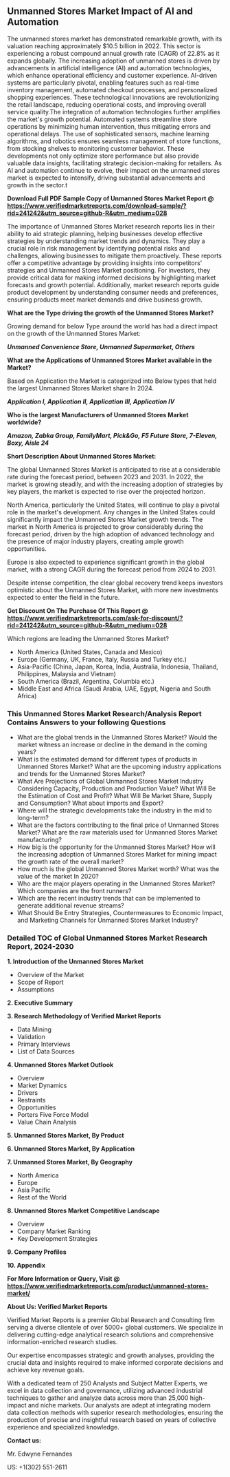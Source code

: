 <h2>Unmanned Stores Market Impact of AI and Automation</h2>The unmanned stores market has demonstrated remarkable growth, with its valuation reaching approximately $10.5 billion in 2022. This sector is experiencing a robust compound annual growth rate (CAGR) of 22.8% as it expands globally. The increasing adoption of unmanned stores is driven by advancements in artificial intelligence (AI) and automation technologies, which enhance operational efficiency and customer experience. AI-driven systems are particularly pivotal, enabling features such as real-time inventory management, automated checkout processes, and personalized shopping experiences. These technological innovations are revolutionizing the retail landscape, reducing operational costs, and improving overall service quality.The integration of automation technologies further amplifies the market's growth potential. Automated systems streamline store operations by minimizing human intervention, thus mitigating errors and operational delays. The use of sophisticated sensors, machine learning algorithms, and robotics ensures seamless management of store functions, from stocking shelves to monitoring customer behavior. These developments not only optimize store performance but also provide valuable data insights, facilitating strategic decision-making for retailers. As AI and automation continue to evolve, their impact on the unmanned stores market is expected to intensify, driving substantial advancements and growth in the sector.t</p><p id="" class=""><strong>Download Full PDF Sample Copy of Unmanned Stores Market Report @ <a href="https://www.verifiedmarketreports.com/download-sample/?rid=241242&utm_source=github-R&utm_medium=028" target="_blank">https://www.verifiedmarketreports.com/download-sample/?rid=241242&utm_source=github-R&utm_medium=028</a></strong></p><p>The importance of&nbsp;Unmanned Stores Market research reports lies in their ability to aid strategic planning, helping businesses develop effective strategies by understanding market trends and dynamics. They play a crucial role in risk management by identifying potential risks and challenges, allowing businesses to mitigate them proactively. These reports offer a competitive advantage by providing insights into competitors' strategies and Unmanned Stores Market positioning. For investors, they provide critical data for making informed decisions by highlighting market forecasts and growth potential. Additionally, market research reports guide product development by understanding consumer needs and preferences, ensuring products meet market demands and drive business growth.</p><p><strong>What are the&nbsp;Type driving the growth of the Unmanned Stores Market?</strong></p><p id="" class="">Growing demand for below Type around the world has had a direct impact on the growth of the Unmanned Stores Market:</p><em><strong>Unmanned Convenience Store, Unmanned Supermarket, Others</strong></em></p><strong>What are the&nbsp;Applications&nbsp;of Unmanned Stores Market available in the Market?</strong></p><p id="" class="">Based on Application the Market is categorized into Below types that held the largest Unmanned Stores Market share In 2024.</p><em><strong>Application I, Application II, Application III, Application IV</strong></em></p><strong>Who is the largest Manufacturers of Unmanned Stores Market worldwide?</strong></p><p><em><strong>Amazon, Zabka Group, FamilyMart, Pick&Go, F5 Future Store, 7-Eleven, Boxy, Aisle 24</strong></em></p><p id="" class=""><strong>Short Description About Unmanned Stores Market:</strong></p><p>The global Unmanned Stores Market is anticipated to rise at a considerable rate during the forecast period, between 2023 and 2031. In 2022, the market is growing steadily, and with the increasing adoption of strategies by key players, the market is expected to rise over the projected horizon.</p><p>North America, particularly the United States, will continue to play a pivotal role in the market's development. Any changes in the United States could significantly impact the Unmanned Stores Market growth trends. The market in North America is projected to grow considerably during the forecast period, driven by the high adoption of advanced technology and the presence of major industry players, creating ample growth opportunities.</p><p>Europe is also expected to experience significant growth in the global market, with a strong CAGR during the forecast period from 2024 to 2031.</p><p>Despite intense competition, the clear global recovery trend keeps investors optimistic about the Unmanned Stores Market, with more new investments expected to enter the field in the future.</p><p id="" class=""><strong>Get Discount On The Purchase Of This Report @ <a href="https://www.verifiedmarketreports.com/ask-for-discount/?rid=241242&utm_source=github-R&utm_medium=028" target="_blank">https://www.verifiedmarketreports.com/ask-for-discount/?rid=241242&utm_source=github-R&utm_medium=028</a></strong></p>Which regions are leading the Unmanned Stores Market?</p><ul><li>North America (United States, Canada and Mexico)</li><li>Europe (Germany, UK, France, Italy, Russia and Turkey etc.)</li><li>Asia-Pacific (China, Japan, Korea, India, Australia, Indonesia, Thailand, Philippines, Malaysia and Vietnam)</li><li>South America (Brazil, Argentina, Columbia etc.)</li><li>Middle East and Africa (Saudi Arabia, UAE, Egypt, Nigeria and South Africa)</li></ul><h3 id="" class="">This Unmanned Stores Market Research/Analysis Report Contains Answers to your following Questions</h3><ul><li>What are the global trends in the Unmanned Stores Market? Would the market witness an increase or decline in the demand in the coming years?</li><li>What is the estimated demand for different types of products in Unmanned Stores Market? What are the upcoming industry applications and trends for the Unmanned Stores Market?</li><li>What Are Projections of Global Unmanned Stores Market Industry Considering Capacity, Production and Production Value? What Will Be the Estimation of Cost and Profit? What Will Be Market Share, Supply and Consumption? What about imports and Export?</li><li>Where will the strategic developments take the industry in the mid to long-term?</li><li>What are the factors contributing to the final price of Unmanned Stores Market? What are the raw materials used for Unmanned Stores Market manufacturing?</li><li>How big is the opportunity for the Unmanned Stores Market? How will the increasing adoption of Unmanned Stores Market for mining impact the growth rate of the overall market?</li><li>How much is the global Unmanned Stores Market worth? What was the value of the market In 2020?</li><li>Who are the major players operating in the Unmanned Stores Market? Which companies are the front runners?</li><li>Which are the recent industry trends that can be implemented to generate additional revenue streams?</li><li>What Should Be Entry Strategies, Countermeasures to Economic Impact, and Marketing Channels for Unmanned Stores Market Industry?</li></ul><h3 id="" class="">Detailed TOC of Global Unmanned Stores Market Research Report, 2024-2030</h3><p id="" class=""><strong>1. Introduction of the Unmanned Stores Market</strong></p><ul><li>Overview of the Market</li><li>Scope of Report</li><li>Assumptions</li></ul><p id="" class=""><strong>2. Executive Summary</strong></p><p id="" class=""><strong>3. Research Methodology of Verified Market Reports</strong></p><ul><li>Data Mining</li><li>Validation</li><li>Primary Interviews</li><li>List of Data Sources</li></ul><p id="" class=""><strong>4. Unmanned Stores Market Outlook</strong></p><ul><li>Overview</li><li>Market Dynamics</li><li>Drivers</li><li>Restraints</li><li>Opportunities</li><li>Porters Five Force Model</li><li>Value Chain Analysis</li></ul><p id="" class=""><strong>5. Unmanned Stores Market, By Product</strong></p><p id="" class=""><strong>6. Unmanned Stores Market, By Application</strong></p><p id="" class=""><strong>7. Unmanned Stores Market, By Geography</strong></p><ul><li>North America</li><li>Europe</li><li>Asia Pacific</li><li>Rest of the World</li></ul><p id="" class=""><strong>8. Unmanned Stores Market Competitive Landscape</strong></p><ul><li>Overview</li><li>Company Market Ranking</li><li>Key Development Strategies</li></ul><p id="" class=""><strong>9. Company Profiles</strong></p><p id="" class=""><strong>10. Appendix</strong></p><p id="" class=""><strong>For More Information or Query, Visit @ <a href="https://www.verifiedmarketreports.com/product/unmanned-stores-market/" target="_blank">https://www.verifiedmarketreports.com/product/unmanned-stores-market/</a></strong></p><p id="" class=""><strong>About Us: Verified Market Reports</strong></p><p id="" class="">Verified Market Reports is a premier Global Research and Consulting firm serving a diverse clientele of over 5000+ global customers. We specialize in delivering cutting-edge analytical research solutions and comprehensive information-enriched research studies.</p><p id="" class="">Our expertise encompasses strategic and growth analyses, providing the crucial data and insights required to make informed corporate decisions and achieve key revenue goals.</p><p id="" class="">With a dedicated team of 250 Analysts and Subject Matter Experts, we excel in data collection and governance, utilizing advanced industrial techniques to gather and analyze data across more than 25,000 high-impact and niche markets. Our analysts are adept at integrating modern data collection methods with superior research methodologies, ensuring the production of precise and insightful research based on years of collective experience and specialized knowledge.</p><p id="" class=""><strong>Contact us:</strong></p><p id="" class="">Mr. Edwyne Fernandes</p><p id="" class="">US: +1(302) 551-2611</p>
